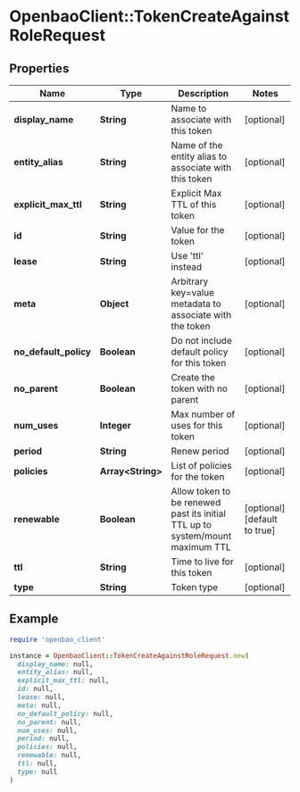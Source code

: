 # OpenbaoClient::TokenCreateAgainstRoleRequest

## Properties

| Name | Type | Description | Notes |
| ---- | ---- | ----------- | ----- |
| **display_name** | **String** | Name to associate with this token | [optional] |
| **entity_alias** | **String** | Name of the entity alias to associate with this token | [optional] |
| **explicit_max_ttl** | **String** | Explicit Max TTL of this token | [optional] |
| **id** | **String** | Value for the token | [optional] |
| **lease** | **String** | Use &#39;ttl&#39; instead | [optional] |
| **meta** | **Object** | Arbitrary key&#x3D;value metadata to associate with the token | [optional] |
| **no_default_policy** | **Boolean** | Do not include default policy for this token | [optional] |
| **no_parent** | **Boolean** | Create the token with no parent | [optional] |
| **num_uses** | **Integer** | Max number of uses for this token | [optional] |
| **period** | **String** | Renew period | [optional] |
| **policies** | **Array&lt;String&gt;** | List of policies for the token | [optional] |
| **renewable** | **Boolean** | Allow token to be renewed past its initial TTL up to system/mount maximum TTL | [optional][default to true] |
| **ttl** | **String** | Time to live for this token | [optional] |
| **type** | **String** | Token type | [optional] |

## Example

```ruby
require 'openbao_client'

instance = OpenbaoClient::TokenCreateAgainstRoleRequest.new(
  display_name: null,
  entity_alias: null,
  explicit_max_ttl: null,
  id: null,
  lease: null,
  meta: null,
  no_default_policy: null,
  no_parent: null,
  num_uses: null,
  period: null,
  policies: null,
  renewable: null,
  ttl: null,
  type: null
)
```

